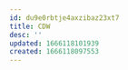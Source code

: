 ```yaml
---
id: du9e0rbtje4axzibaz23xt7
title: CDW
desc: ''
updated: 1666118101939
created: 1666118097553
---
```

